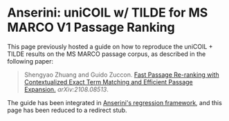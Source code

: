# Anserini: uniCOIL w/ TILDE for MS MARCO V1 Passage Ranking

This page previously hosted a guide on how to reproduce the uniCOIL + TILDE results on the MS MARCO passage corpus, as described in the following paper:

> Shengyao Zhuang and Guido Zuccon. [Fast Passage Re-ranking with Contextualized Exact Term Matching and Efficient Passage Expansion.](https://arxiv.org/pdf/2108.08513) _arXiv:2108.08513_.

The guide has been integrated in [Anserini's regression framework](regressions-msmarco-passage-unicoil-tilde-expansion.md), and this page has been reduced to a redirect stub.
